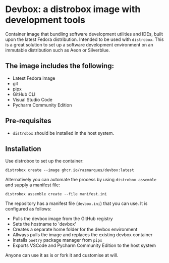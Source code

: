 # Devbox: a distrobox image with development tools
Container image that bundling software development utilities and IDEs, built upon the latest Fedora distribution. Intended to be used with `distrobox`. This is a great solution to set up a software development environment on an immutable distribution such as Aeon or Silverblue.

## The image includes the following:
- Latest Fedora image
- git
- pipx
- GitHub CLI
- Visual Studio Code
- Pycharm Community Edition

## Pre-requisites
- `distrobox` should be installed in the host system.

## Installation
Use distrobox to set up the container:

`distrobox create --image ghcr.io/razmarques/devbox:latest`

Alternatively you can automate the process by using `distrobox assemble` and supply a manifest file: 

`distrobox assemble create --file manifest.ini`

The repository has a manifest file (`devbox.ini`) that you can use. It is configured as follows:

- Pulls the devbox image from the GitHub registry
- Sets the hostname to 'devbox'
- Creates a separate home folder for the devbox environment
- Allways pulls the image and replaces the existing devbox container
- Installs `poetry` package manager from `pipx`
- Exports VSCode and Pycharm Community Edition to the host system

Anyone can use it as is or fork it and customise at will.

